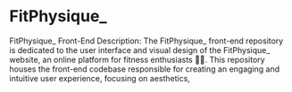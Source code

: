 # FitPhysique_
FitPhysique_ Front-End  Description: The FitPhysique_ front-end repository is dedicated to the user interface and visual design of the FitPhysique_ website, an online platform for fitness enthusiasts 🏋️‍♂️. This repository houses the front-end codebase responsible for creating an engaging and intuitive user experience, focusing on aesthetics, 
